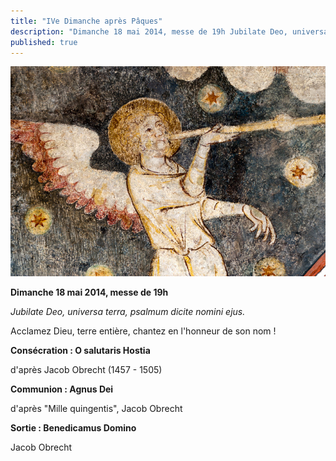 ```yaml
---
title: "IVe Dimanche après Pâques"
description: "Dimanche 18 mai 2014, messe de 19h Jubilate Deo, universa terra, psalmum dicite nomini ejus. Acclamez Dieu, terre entière, chantez en l'honneur de son nom ! Consécration : O salutaris Hostia d'après Jacob Obrecht (1457 - 1505) Communion : Agnus Dei d'après..."
published: true
---
```



![](/images/2014-05-19-ange-musicien.jpg)

**Dimanche 18 mai 2014, messe de 19h**

*Jubilate Deo, universa terra, psalmum dicite nomini ejus.*

Acclamez Dieu, terre entière, chantez en l'honneur de son nom !

**Consécration : O salutaris Hostia**

d'après Jacob Obrecht (1457 - 1505)

**Communion : Agnus Dei**

d'après "Mille quingentis", Jacob Obrecht

**Sortie : Benedicamus Domino**

Jacob Obrecht